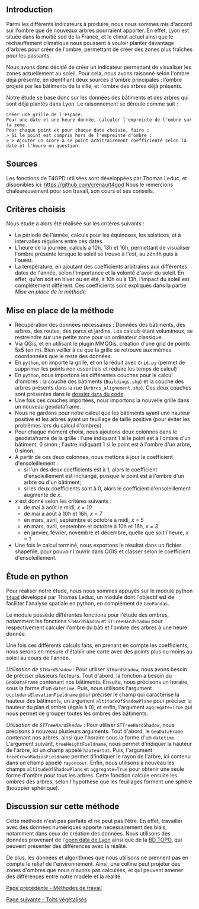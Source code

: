 ## Introduction
Parmi les différents indicateurs à produire, nous nous sommes mis d'accord sur l'ombre que de nouveaux arbres pourraient apporter. En effet, Lyon est située dans la moitié sud de la France, et le climat actuel ainsi que le réchauffement climatique nous poussent à vouloir planter davantage d'arbres pour créer de l'ombre, permettant de créer des zones plus fraîches pour les passants.

Nous avons donc décidé de créer un indicateur permettant de visualiser les zones actuellement au soleil. Pour cela, nous avons raisonné selon l'ombre déjà présente, en identifiant deux sources d'ombre principales : l'ombre projeté par les bâtiments de la ville, et l'ombre des arbres déjà présents.

Notre étude se base donc sur les données des bâtiments et des arbres qui sont déjà plantés dans Lyon. Le raisonnement se déroule comme suit : 
```
Créer une grille de l'espace.
Pour une date et une heure donnée, calculer l'empreinte de l'ombre sur la zone.
Pour chaque point et pour chaque date choisie, faire : 
> Si le point est compris hors de l'empreinte d'ombre : 
> > Ajouter un score à ce point arbitrairement coefficienté selon la date et l'heure en question.
```

## Sources
Les fonctions de T4GPD utilisées sont développées par Thomas Leduc, et disponibles ici: https://github.com/crenau/t4gpd
Nous le remercions chaleureusement pour son travail, son cours et ses conseils.

## Critères choisis
Nous étude a alors été réalisée sur les critères suivants :
- La période de l'année, calculs pour les équinoxes, les solstices, et à intervalles réguliers entre ces dates.
- L'heure de la journée, calculs à 10h, 13h et 16h, permettant de visualiser l'ombre présente lorsque le soleil se trouve à l'est, au zénith puis à l'ouest.
- La température, en ajoutant des coefficients arbitraires aux différentes dates de l'année, selon l'importance et la volonté d'avoir du soleil. En effet, qu'on soit en hiver ou en été, à 10h ou à 13h, l'impact du soleil est complètement différent. Ces coefficients sont expliqués dans la partie _Mise en place de la méthode_ .

## Mise en place de la méthode
* Récupération des données nécessaires : Données des bâtiments, des arbres, des routes, des parcs et jardins. Les calculs étant volumineux, se restreindre sur une petite zone pour un ordinateur classique.
* Via QGis, et en utilisant le plugin MMQGis, création d'une grid de points 5x5 (en m). Bien veiller à ce que la grille se retrouve aux mêmes coordonnées que le reste des données.
* En `python`, on importe la grille, et on la réduit avec `Grid.py` (permet de supprimer les points non essentiels et réduire les temps de calcul)
* En `python`, nous importons les différentes couches pour le calcul d'ombres : la couche des bâtiments (`Buildings.shp`) et la couche des arbres présents dans la rue (`Arbres_alignement.shp`). Ces deux couches sont présentes dans le [dossier `data` du code](https://github.com/gheritarish/vegetalyon/tree/master/data).
* Une fois ces couches importées, nous importons la nouvelle grille dans un nouveau geodataframe.
* Nous ne gardons pour notre calcul que les bâtiments ayant une hauteur positive et les arbres ayant un feuillage de taille positive (pour éviter les problèmes lors du calcul d'ombres).
* Pour chaque moment choisi, nous ajoutons deux colonnes dans le geodataframe de la grille : l'une indiquant 1 si le point est à l'ombre d'un bâtiment, 0 sinon ; l'autre indiquant 1 si le point est à l'ombre d'un arbre, 0 sinon.
* À partir de ces deux colonnes, nous mettons à jour le coefficient d'ensoleillement : 
  * si l'un des deux coefficients est à 1, alors le coefficient d'ensoleillement est inchangé, puisque le point est à l'ombre d'un arbre ou d'un bâtiment;
  * si les deux coefficients sont à 0, alors le coefficient d'ensoleillement augmente de *x*.
* *x* est donné selon les critères suivants : 
  * de mai à août le midi, *x = 10*
  * de mai à août à 10h et 16h, *x = 7*
  * en mars, avril, septembre et octobre à midi, *x = 5*
  * en mars, avril, septembre et octobre à 10h et 16h, *x = 3*
  * en janvier, février, novembre et décembre, quelle que soit l'heure, *x = 1*
* Une fois le calcul terminé, nous exportons le résultat dans un fichier shapefile, pour pouvoir l'ouvrir dans QGIS et classer selon le coefficient d'ensoleillement.

## Étude en python
Pour réaliser notre étude, nous nous sommes appuyés sur le module python [`t4gpd`](https://sourcesup.renater.fr/projects/t4gs/) développé par Thomas Leduc, un module dont l'objectif est de faciliter l'analyse spatiale en python, en complément de `GeoPandas`.

Le module possède différentes fonctions pour l'étude des ombres, notamment les fonctions `STHardShadow` et `STTreeHardShadow` pour respectivement calculer l'ombre du bâti et l'ombre des arbres à une heure donnée.

Une fois ces différents calculs faits, en prenant en compte les coefficients, nous serons en mesure d'établir une carte avec des points plus ou moins au soleil au cours de l'année.

*Utilisation de `STHardShadow`* : Pour utiliser `STHardShadow`, nous avons besoin de préciser plusieurs facteurs. Tout d'abord, la fonction a besoin du `GeoDataFrame` contenant nos bâtiments. Ensuite, nous précisons un horaire, sous la forme d'un `datetime`. Puis, nous utilisons l'argument `occludersElevationFieldname` pour préciser le champ qui caractérise la hauteur des bâtiments, un argument `altitudeOfShadowPlane` pour préciser la hauteur du plan d'ombre (égale à 0), et enfin, l'argument `aggregate=True` qui nous permet de grouper toutes les ombres des bâtiments.

*Utilisation de `STTreeHardShadow`* : Pour utiliser `STTreeHardShadow`, nous précisons à nouveau plusieurs arguments. Tout d'abord, le `GeoDataFrame` contenant nos arbres, ainsi que l'horaire sous la forme d'un `datetime`. L'argument suivant, `treeHeightFieldname`, nous permet d'indiquer la hauteur de l'arbre, ici un champ appelé `hauteurtot`. Puis, l'argument `treeCrownRadiusFieldname` permet d'indiquer le rayon de l'arbre, ici contenu dans un champ appelé `rayoncour`. Enfin, nous utilisons à nouveau les champs `altitudeOfShadowPlane` et `aggregate=True` pour obtenir une seule forme d'ombre pour tous les arbres. Cette fonction calcule ensuite les ombres des arbres, selon l'hypothèse que les feuillages forment une sphère (houppier sphérique).

## Discussion sur cette méthode
Cette méthode n'est pas parfaite et ne peut pas l'être. En effet, travailler avec des données numériques apporte nécessairement des biais, notamment dans ceux de création des données. Nous utilisons des données provenant de l'[open data de Lyon](https://data.grandlyon.com/accueil) ainsi que de la [BD TOPO](https://geoservices.ign.fr/documentation/diffusion/telechargement-donnees-libres.html#bd-topo), qui peuvent présenter des différences avec la réalité.

De plus, les données et algorithmes que nous utilisons ne prennent pas en compte le relief de l'environnement. Ainsi, une colline peut projeter des zones d'ombres que nous n'avons pas calculées, et qui peuvent amener des différences entre notre modèle et la réalité.

[Page précédente - Méthodes de travail](Methodologie)

[Page suivante - Toits végétalisés](Toits)
